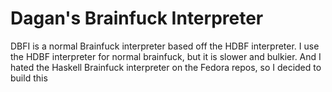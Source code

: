 # Dagan's Brainfuck Interpreter
DBFI is a normal Brainfuck interpreter based off the HDBF interpreter. I use the HDBF interpreter for normal brainfuck, but it is slower and bulkier. And I hated the Haskell Brainfuck interpreter on the Fedora repos, so I decided to build this
